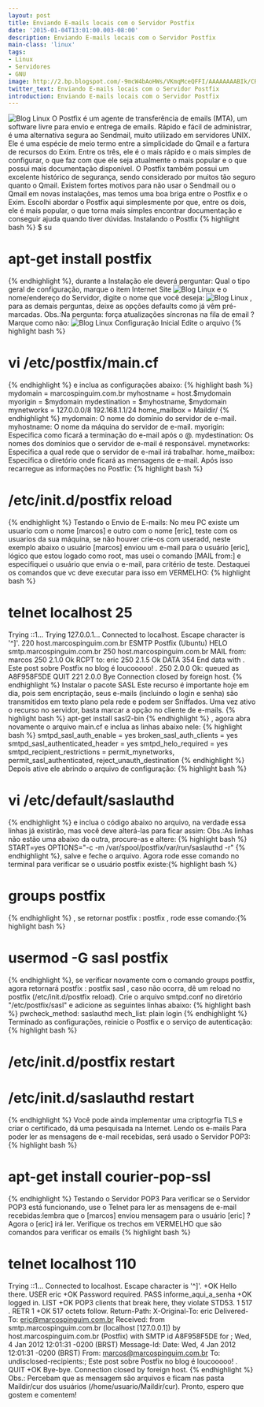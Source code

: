 ```yaml
---
layout: post
title: Enviando E-mails locais com o Servidor Postfix
date: '2015-01-04T13:01:00.003-08:00'
description: Enviando E-mails locais com o Servidor Postfix
main-class: 'linux'
tags:
- Linux
- Servidores
- GNU
image: http://2.bp.blogspot.com/-9mcW4bAoHWs/VKmqMceQFFI/AAAAAAAABIk/CRofz2UzqOA/s72-c/tux-mail-1ty.gif
twitter_text: Enviando E-mails locais com o Servidor Postfix
introduction: Enviando E-mails locais com o Servidor Postfix
---
```

![Blog Linux](http://2.bp.blogspot.com/-9mcW4bAoHWs/VKmqMceQFFI/AAAAAAAABIk/CRofz2UzqOA/s320/tux-mail-1ty.gif "Blog Linux")
O Postfix é um agente de transferência de emails (MTA), um software livre para envio e entrega de emails. Rápido e fácil de administrar, é uma alternativa segura ao Sendmail, muito utilizado em servidores UNIX.
Ele é uma espécie de meio termo entre a simplicidade do Qmail e a fartura de recursos do Exim. Entre os três, ele é o mais rápido e o mais simples de configurar, o que faz com que ele seja atualmente o mais popular e o que possui mais documentação disponível. O Postfix também possui um excelente histórico de segurança, sendo considerado por muitos tão seguro quanto o Qmail.
Existem fortes motivos para não usar o Sendmail ou o Qmail em novas instalações, mas temos uma boa briga entre o Postfix e o Exim. Escolhi abordar o Postfix aqui simplesmente por que, entre os dois, ele é mais popular, o que torna mais simples encontrar documentação e conseguir ajuda quando tiver dúvidas.
Instalando o Postfix
{% highlight bash %}
$ su
# apt-get install postfix
{% endhighlight %}, durante a Instalação ele deverá perguntar: Qual o tipo geral de configuração, marque o item Internet Site
![Blog Linux](http://2.bp.blogspot.com/-cGPNLef_KXE/TwRli2xcVxI/AAAAAAAAAUo/g3sOziSO9Ds/s320/InternetSite.png "Blog Linux")
e o nome/endereço do Servidor, digite o nome que você deseja:
![Blog Linux](http://3.bp.blogspot.com/-HYxBeYkMNzU/TwRl8DQu1SI/AAAAAAAAAU0/v7ZueSxZ25M/s320/marcospinguim.png "Blog Linux")
, para as demais perguntas, deixe as opções defaults como já vêm pré-marcadas.
Obs.:Na pergunta: força atualizações síncronas na fila de email ? Marque como não:
![Blog Linux](http://3.bp.blogspot.com/-3-A5g_TScFQ/TwRmA5f72mI/AAAAAAAAAVA/ueFVxyB3JHo/s320/marcar_nao.png "Blog Linux")
Configuração Inicial
Edite o arquivo {% highlight bash %}
# vi /etc/postfix/main.cf
{% endhighlight %} e inclua as configurações abaixo:
{% highlight bash %}
mydomain = marcospinguim.com.br
myhostname = host.$mydomain
myorigin = $mydomain
mydestination = $myhostname, $mydomain
mynetworks = 127.0.0.0/8 192.168.1.1/24
home_mailbox = Maildir/
{% endhighlight %}
mydomain: O nome do domínio do servidor de e-mail.
myhostname: O nome da máquina do servidor de e-mail.
myorigin: Especifica como ficará a terminação do e-mail após o @.
mydestination: Os nomes dos domínios que o servidor de e-mail é responsável.
mynetworks: Especifica a qual rede que o servidor de e-mail irá trabalhar.
home_mailbox: Especifica o diretório onde ficará as mensagens de e-mail.
Após isso recarregue as informações no Postfix:
{% highlight bash %}
# /etc/init.d/postfix reload
{% endhighlight %}
Testando o Envio de E-mails:
No meu PC existe um usuario com o nome [marcos] e outro com o nome [eric], teste com os usuarios da sua máquina, se não houver crie-os com useradd, neste exemplo abaixo o usuário [marcos] enviou um e-mail para o usuário [eric], lógico que estou logado como root, mas usei o comando [MAIL from:] e especifiquei o usuário que envia o e-mail, para critério de teste.
Destaquei os comandos que vc deve executar para isso em VERMELHO:
{% highlight bash %}
# telnet localhost 25
Trying ::1...
Trying 127.0.0.1...
Connected to localhost.
Escape character is '^]'.
220 host.marcospinguim.com.br ESMTP Postfix (Ubuntu)
HELO smtp.marcospinguim.com.br
250 host.marcospinguim.com.br
MAIL from: marcos
250 2.1.0 Ok
RCPT to: eric
250 2.1.5 Ok
DATA
354 End data with .
Este post sobre Postfix no blog é loucooooo!
.
250 2.0.0 Ok: queued as A8F958F5DE
QUIT
221 2.0.0 Bye
Connection closed by foreign host.
{% endhighlight %}
Instalar o pacote SASL
Este recurso é importante hoje em dia, pois sem encriptação, seus e-mails (incluindo o login e senha) são transmitidos em texto plano pela rede e podem ser Sniffados. Uma vez ativo o recurso no servidor, basta marcar a opção no cliente de e-mails.
{% highlight bash %}
apt-get install sasl2-bin
{% endhighlight %} , agora abra novamente o arquivo main.cf e inclua as linhas abaixo nele:
{% highlight bash %}
smtpd_sasl_auth_enable = yes
broken_sasl_auth_clients = yes
smtpd_sasl_authenticated_header = yes
smtpd_helo_required = yes
smtpd_recipient_restrictions = 
permit_mynetworks,
permit_sasl_authenticated,
reject_unauth_destination
{% endhighlight %}
Depois ative ele abrindo o arquivo de configuração:
{% highlight bash %}
# vi /etc/default/saslauthd
{% endhighlight %} e inclua o código abaixo no arquivo, na verdade essa linhas já existirão, mas você deve alterá-las para ficar assim:
Obs.:As linhas não estão uma abaixo da outra, procure-as e altere:
{% highlight bash %}
START=yes
OPTIONS="-c -m /var/spool/postfix/var/run/saslauthd -r"
{% endhighlight %}, salve e feche o arquivo. Agora rode esse comando no terminal para verificar se o usuário postfix existe:{% highlight bash %}
# groups postfix
{% endhighlight %} , se retornar postfix : postfix , rode esse comando:{% highlight bash %}
# usermod -G sasl postfix
{% endhighlight %}, se verificar novamente com o comando groups postfix, agora retornará postfix : postfix sasl , caso não ocorra, dê um reload no postfix (/etc/init.d/postfix reload).
Crie o arquivo smtpd.conf no diretório "/etc/postfix/sasl" e adicione as seguintes linhas abaixo:
{% highlight bash %}
pwcheck_method: saslauthd
mech_list: plain login
{% endhighlight %}
Terminado as configurações, reinicie o Postfix e o serviço de autenticação:
{% highlight bash %}
# /etc/init.d/postfix restart
# /etc/init.d/saslauthd restart
{% endhighlight %}
Você pode ainda implementar uma criptogrfia TLS e criar o certificado, dá uma pesquisada na Internet. 
Lendo os e-mails
Para poder ler as mensagens de e-mail recebidas, será usado o Servidor POP3:
{% highlight bash %}
# apt-get install courier-pop-ssl
{% endhighlight %}
Testando o Servidor POP3
Para verificar se o Servidor POP3 está funcionando, use o Telnet para ler as mensagens de e-mail recebidas:lembra que o [marcos] enviou mensagem para o usuário [eric] ? Agora o [eric] irá ler. Verifique os trechos em VERMELHO que são comandos para verificar os emails
{% highlight bash %}
# telnet localhost 110
Trying ::1...
Connected to localhost.
Escape character is '^]'.
+OK Hello there.
USER eric
+OK Password required.
PASS informe_aqui_a_senha
+OK logged in.
LIST
+OK POP3 clients that break here, they violate STD53.
1 517
.
RETR 1
+OK 517 octets follow.
Return-Path: 
X-Original-To: eric
Delivered-To: eric@marcospinguim.com.br
Received: from smtp.marcospinguim.com.br (localhost [127.0.0.1])
by host.marcospinguim.com.br (Postfix) with SMTP id A8F958F5DE
for ; Wed,  4 Jan 2012 12:01:31 -0200 (BRST)
Message-Id: 
Date: Wed,  4 Jan 2012 12:01:31 -0200 (BRST)
From: marcos@marcospinguim.com.br
To: undisclosed-recipients:;
Este post sobre Postfix no blog é loucooooo!
.
QUIT
+OK Bye-bye.
Connection closed by foreign host.
{% endhighlight %}
 Obs.: Percebam que as mensagem são arquivos e ficam nas pasta Maildir/cur dos usuários (/home/usuario/Maildir/cur).
Pronto, espero que gostem e comentem!
